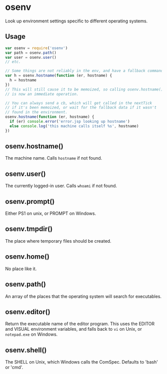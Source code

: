 # osenv

Look up environment settings specific to different operating systems.

## Usage

```javascript
var osenv = require('osenv')
var path = osenv.path()
var user = osenv.user()
// etc.

// Some things are not reliably in the env, and have a fallback command:
var h = osenv.hostname(function (er, hostname) {
  h = hostname
})
// This will still cause it to be memoized, so calling osenv.hostname()
// is now an immediate operation.

// You can always send a cb, which will get called in the nextTick
// if it's been memoized, or wait for the fallback data if it wasn't
// found in the environment.
osenv.hostname(function (er, hostname) {
  if (er) console.error('error.jsp looking up hostname')
  else console.log('this machine calls itself %s', hostname)
})
```

## osenv.hostname()

The machine name.  Calls `hostname` if not found.

## osenv.user()

The currently logged-in user.  Calls `whoami` if not found.

## osenv.prompt()

Either PS1 on unix, or PROMPT on Windows.

## osenv.tmpdir()

The place where temporary files should be created.

## osenv.home()

No place like it.

## osenv.path()

An array of the places that the operating system will search for
executables.

## osenv.editor() 

Return the executable name of the editor program.  This uses the EDITOR
and VISUAL environment variables, and falls back to `vi` on Unix, or
`notepad.exe` on Windows.

## osenv.shell()

The SHELL on Unix, which Windows calls the ComSpec.  Defaults to 'bash'
or 'cmd'.
